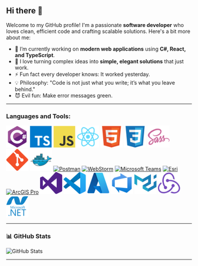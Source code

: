 ## Hi there 👋

Welcome to my GitHub profile! I'm a passionate **software developer** who loves clean, efficient code and crafting scalable solutions. Here's a bit more about me:

- 🔭 I’m currently working on **modern web applications** using **C#, React, and TypeScript**.  
- 🌟 I love turning complex ideas into **simple, elegant solutions** that just work. 
- ⚡ Fun fact every developer knows: It worked yesterday.
- 💡 Philosophy: "Code is not just what you write; it’s what you leave behind."
- 😈 Evil fun: Make error messages green.

---
<h3 align="left">Languages and Tools:</h3>
<p align="left"> 
<a href="https://learn.microsoft.com/en-us/dotnet/csharp/" target="_blank"><img src="https://github.com/devicons/devicon/blob/master/icons/csharp/csharp-original.svg" alt="C#" width="60" height="60"></a>
<a href="https://www.typescriptlang.org/" target="_blank"><img src="https://github.com/devicons/devicon/blob/master/icons/typescript/typescript-original.svg" alt="TypeScript" width="60" height="60"></a>
<a href="https://developer.mozilla.org/en-US/docs/Web/JavaScript" target="_blank"><img src="https://github.com/devicons/devicon/blob/master/icons/javascript/javascript-original.svg" alt="JavaScript" width="60" height="60"></a>
<a href="https://react.dev/" target="_blank"><img src="https://github.com/devicons/devicon/blob/master/icons/react/react-original.svg" alt="React" width="60" height="60"></a>
<a href="https://developer.mozilla.org/en-US/docs/Web/HTML" target="_blank"><img src="https://github.com/devicons/devicon/blob/master/icons/html5/html5-original.svg" alt="HTML" width="60" height="60"></a>
<a href="https://developer.mozilla.org/en-US/docs/Web/CSS" target="_blank"><img src="https://github.com/devicons/devicon/blob/master/icons/css3/css3-original.svg" alt="CSS" width="60" height="60"></a>
<a href="https://sass-lang.com/" target="_blank"><img src="https://github.com/devicons/devicon/blob/master/icons/sass/sass-original.svg" alt="SCSS" width="60" height="60"></a>
<a href="https://git-scm.com/" target="_blank"><img src="https://github.com/devicons/devicon/blob/master/icons/git/git-original.svg" alt="Git" width="60" height="60"></a>
<a href="https://www.docker.com/" target="_blank"><img src="https://github.com/devicons/devicon/blob/master/icons/docker/docker-original.svg" alt="Docker" width="60" height="60"></a>
<a href="https://www.postman.com/" target="_blank"><img src="https://www.vectorlogo.zone/logos/getpostman/getpostman-icon.svg" alt="Postman" width="60" height="60"></a>
<a href="https://www.jetbrains.com/webstorm/" target="_blank"><img src="https://upload.wikimedia.org/wikipedia/commons/c/c0/WebStorm_Icon.svg" alt="WebStorm" width="60" height="60"></a>
<a href="https://www.microsoft.com/en-us/microsoft-teams/group-chat-software" target="_blank"><img src="https://upload.wikimedia.org/wikipedia/commons/thumb/c/c9/Microsoft_Office_Teams_%282018%E2%80%93present%29.svg/1101px-Microsoft_Office_Teams_%282018%E2%80%93present%29.svg.png" alt="Microsoft Teams" width="60" height="60"></a>
<a href="https://www.esri.com/en-us/home" target="_blank"><img src="https://www.esri.de/content/dam/distributor-restricted/esri-de/icons/arcgis-enterprise-220x220.png" alt="Esri" width="60" height="60"></a>
<a href="https://pro.arcgis.com/en/pro-app/" target="_blank"><img src="https://www.esriuk.com/content/dam/esrisites/en-us/common/icons/product-logos/ArcGIS-Pro.png" alt="ArcGIS Pro" width="60" height="60"></a>
<a href="https://visualstudio.microsoft.com/" target="_blank"><img src="https://github.com/devicons/devicon/blob/master/icons/visualstudio/visualstudio-plain.svg" alt="Visual Studio" width="60" height="60"></a>
<a href="https://code.visualstudio.com/" target="_blank"><img src="https://github.com/devicons/devicon/blob/master/icons/vscode/vscode-original.svg" alt="Visual Studio Code" width="60" height="60"></a>
<a href="https://azure.microsoft.com/" target="_blank"><img src="https://github.com/devicons/devicon/blob/master/icons/azure/azure-original.svg" alt="Azure" width="60" height="60"></a>
<a href="https://azure.microsoft.com/en-us/products/devops/" target="_blank"><img src="https://github.com/devicons/devicon/blob/master/icons/azuredevops/azuredevops-original.svg" alt="Azure DevOps" width="60" height="60"></a>
<a href="https://mui.com/" target="_blank"><img src="https://github.com/devicons/devicon/blob/master/icons/materialui/materialui-original.svg" alt="Material-UI" width="60" height="60"></a>
<a href="https://redux.js.org/" target="_blank"><img src="https://github.com/devicons/devicon/blob/master/icons/redux/redux-original.svg" alt="Redux" width="60" height="60"></a>
<a href="https://dotnet.microsoft.com/en-us/" target="_blank"><img src="https://github.com/devicons/devicon/blob/master/icons/dot-net/dot-net-plain-wordmark.svg" alt="DotNet" width="60" height="60"></a>
</p>

---

### 📊 GitHub Stats
![GitHub Stats](https://github-readme-stats.vercel.app/api?username=mna-intend&show_icons=true&hide_title=true&include_all_commits=true&theme=highcontrast)

---
